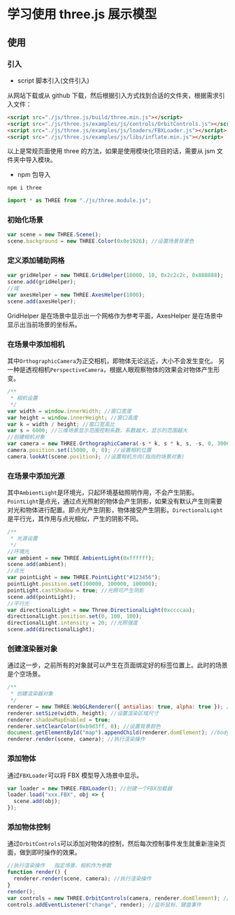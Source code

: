 # 学习使用 three.js 展示模型

## 使用

### 引入

- script 脚本引入(文件引入)

从网站下载或从 github 下载，然后根据引入方式找到合适的文件夹，根据需求引入文件：

```html
<script src="./js/three.js/build/three.min.js"></script>
<script src="./js/three.js/examples/js/controls/OrbitControls.js"></script>
<script src="./js/three.js/examples/js/loaders/FBXLoader.js"></script>
<script src="./js/three.js/examples/js/libs/inflate.min.js"></script>
```

以上是常规页面使用 three 的方法，如果是使用模块化项目的话，需要从 jsm 文件夹中导入模块。

- npm 包导入

```sh
npm i three
```

```js
import * as THREE from "./js/three.module.js";
```

### 初始化场景

```js
var scene = new THREE.Scene();
scene.background = new THREE.Color(0x0e1926); //设置场景背景色
```

### 定义添加辅助网格

```js
var gridHelper = new THREE.GridHelper(10000, 10, 0x2c2c2c, 0x888888);
scene.add(gridHelper);
//或
var axesHelper = new THREE.AxesHelper(1000);
scene.add(axesHelper);
```

GridHelper 是在场景中显示出一个网格作为参考平面，AxesHelper 是在场景中显示出当前场景的坐标系。

### 在场景中添加相机

其中`OrthographicCamera`为正交相机，即物体无论远近，大小不会发生变化。
另一种是透视相机`PerspectiveCamera`，根据人眼观察物体的效果会对物体产生形变。

```js
/**
 * 相机设置
 */
var width = window.innerWidth; //窗口宽度
var height = window.innerHeight; //窗口高度
var k = width / height; //窗口宽高比
var s = 6000; //三维场景显示范围控制系数，系数越大，显示的范围越大
//创建相机对象
var camera = new THREE.OrthographicCamera(-s * k, s * k, s, -s, 0, 30000);
camera.position.set(15000, 0, 0); //设置相机位置
camera.lookAt(scene.position); //设置相机方向(指向的场景对象)
```

### 在场景中添加光源

其中`AmbientLight`是环境光，只起环境基础照明作用，不会产生阴影。`PointLight`是点光，通过点光照射的物体会产生阴影，如果没有默认产生则需要对光和物体进行配置。即点光产生阴影，物体接受产生阴影。`DirectionalLight`是平行光，其作用与点光相似，产生的阴影不同。

```js
/**
 * 光源设置
 */
//环境光
var ambient = new THREE.AmbientLight(0xffffff);
scene.add(ambient);
//点光
var pointLight = new THREE.PointLight("#123456");
pointLight.position.set(100000, 100000, 100000);
pointLight.castShadow = true; //光照可产生阴影
scene.add(pointLight);
//平行光
var directionalLight = new Three.DirectionalLight(0xccccaa);
directionalLight.position.set(0, 100, 100);
directionalLight.intensity = 20; //光照强度
scene.add(directionalLight);
```

### 创建渲染器对象

通过这一步，之前所有的对象就可以产生在页面绑定好的标签位置上。此时的场景是个空场景。

```js
/**
 * 创建渲染器对象
 */
renderer = new THREE.WebGLRenderer({ antialias: true, alpha: true }); //打开抗锯齿和背景可透明
renderer.setSize(width, height); //设置渲染区域尺寸
renderer.shadowMapEnabled = true;
renderer.setClearColor(0xb9d3ff, 0); //设置背景颜色
document.getElementById("map").appendChild(renderer.domElement); //body元素中插入canvas对象
renderer.render(scene, camera); //执行渲染操作
```

### 添加物体

通过`FBXLoader`可以将 FBX 模型导入场景中显示。

```js
var loader = new THREE.FBXLoader(); //创建一个FBX加载器
loader.load("xxx.FBX", obj => {
  scene.add(obj);
});
```

### 添加物体控制

通过`OrbitControls`可以添加对物体的控制，然后每次控制事件发生就重新渲染页面，做到即时操作的效果。

```js
//执行渲染操作   指定场景、相机作为参数
function render() {
  renderer.render(scene, camera); //执行渲染操作
}
render();
var controls = new THREE.OrbitControls(camera, renderer.domElement); //创建控件对象
controls.addEventListener("change", render); //监听鼠标、键盘事件
```
